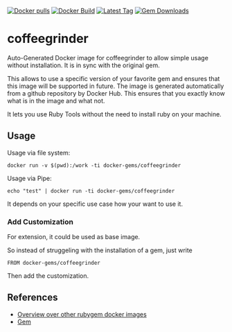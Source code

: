 [![Docker pulls](https://img.shields.io/docker/pulls/rubygem/coffeegrinder.svg)](https://hub.docker.com/r/rubygem/coffeegrinder/)
[![Docker Build](https://img.shields.io/docker/automated/rubygem/coffeegrinder.svg)](https://hub.docker.com/r/rubygem/coffeegrinder/)
[![Latest Tag](https://img.shields.io/github/tag/docker-rubygem/coffeegrinder.svg)](https://hub.docker.com/r/rubygem/coffeegrinder/)
[![Gem Downloads](https://img.shields.io/gem/dt/coffeegrinder.svg)](https://rubygems.org/gems/coffeegrinder/)
# coffeegrinder

Auto-Generated Docker image for coffeegrinder to allow simple usage without installation.
It is in sync with the original gem.

This allows to use a specific version of your favorite gem and ensures that this image will be supported in future.
The image is generated automatically from a github repository by Docker Hub.
This ensures that you exactly know what is in the image and what not.

It lets you use Ruby Tools without the need to install ruby on your machine.

## Usage

Usage via file system:

`docker run -v $(pwd):/work -ti docker-gems/coffeegrinder`

Usage via Pipe:

`echo "test" | docker run -ti docker-gems/coffeegrinder`

It depends on your specific use case how your want to use it.

### Add Customization

For extension, it could be used as base image.

So instead of struggeling with the installation of a gem, just write

`FROM docker-gems/coffeegrinder`

Then add the customization.

## References

 - [Overview over other rubygem docker images](https://github.com/thinkbot/docker-rubygem)
 - [Gem](https://rubygems.org/gems/coffeegrinder/)
